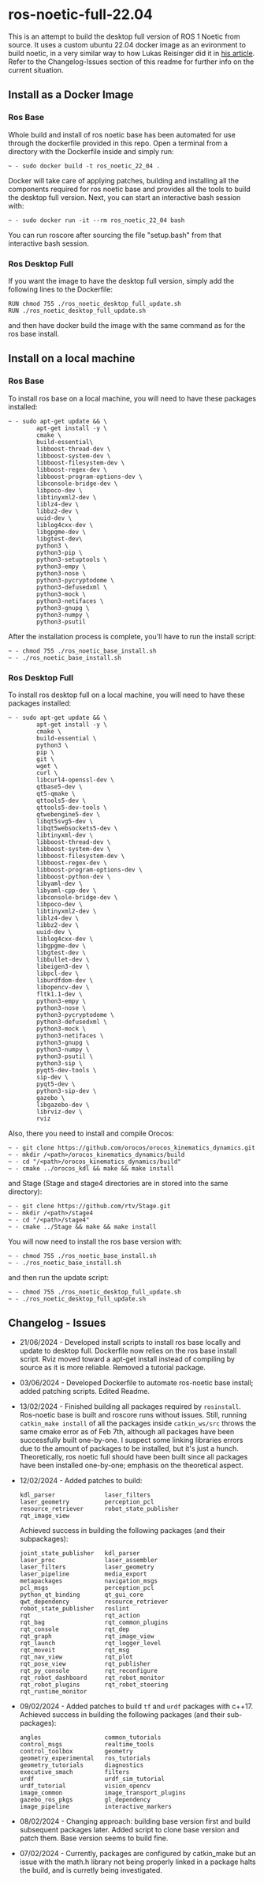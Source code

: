 # ros-noetic-full-22.04
This is an attempt to build the desktop full version of ROS 1 Noetic from source. It uses a custom ubuntu 22.04 docker image as an evironment to build noetic, in a very similar way to how Lukas Reisinger did it in [his article](https://medium.com/@lukas_reisinger/building-ros-noetic-on-ubuntu-22-04-b3ca676c63e7). Refer to the Changelog-Issues section of this readme for further info on the current situation.

## Install as a Docker Image
### Ros Base
Whole build and install of ros noetic base has been automated for use through the dockerfile provided in this repo. Open a terminal from a directory with the Dockerfile inside and simply run:
```
~ - sudo docker build -t ros_noetic_22_04 .
```
Docker will take care of applying patches, building and installing all the components required for ros noetic base and provides all the tools to build the desktop full version.
Next, you can start an interactive bash session with:
```
~ - sudo docker run -it --rm ros_noetic_22_04 bash
```
You can run roscore after sourcing the file "setup.bash" from that interactive bash session.

### Ros Desktop Full
If you want the image to have the desktop full version, simply add the following lines to the Dockerfile:
```
RUN chmod 755 ./ros_noetic_desktop_full_update.sh
RUN ./ros_noetic_desktop_full_update.sh
```
and then have docker build the image with the same command as for the ros base install.

## Install on a local machine
### Ros Base
To install ros base on a local machine, you will need to have these packages installed:
```
~ - sudo apt-get update && \
        apt-get install -y \
        cmake \
        build-essential\
        libboost-thread-dev \
        libboost-system-dev \
        libboost-filesystem-dev \
        libboost-regex-dev \
        libboost-program-options-dev \
        libconsole-bridge-dev \
        libpoco-dev \
        libtinyxml2-dev \
        liblz4-dev \
        libbz2-dev \
        uuid-dev \
        liblog4cxx-dev \
        libgpgme-dev \
        libgtest-dev\
        python3 \
        python3-pip \
        python3-setuptools \
        python3-empy \
        python3-nose \
        python3-pycryptodome \
        python3-defusedxml \
        python3-mock \
        python3-netifaces \
        python3-gnupg \
        python3-numpy \
        python3-psutil
```
After the installation process is complete, you'll have to run the install script:
```
~ - chmod 755 ./ros_noetic_base_install.sh
~ - ./ros_noetic_base_install.sh
```
### Ros Desktop Full
To install ros desktop full on a local machine, you will need to have these packages installed:
```
~ - sudo apt-get update && \
        apt-get install -y \
        cmake \
        build-essential \
        python3 \
        pip \
        git \
        wget \
        curl \
        libcurl4-openssl-dev \
        qtbase5-dev \
        qt5-qmake \
        qttools5-dev \
        qttools5-dev-tools \
        qtwebengine5-dev \
        libqt5svg5-dev \
        libqt5websockets5-dev \
        libtinyxml-dev \
        libboost-thread-dev \
        libboost-system-dev \
        libboost-filesystem-dev \
        libboost-regex-dev \
        libboost-program-options-dev \
        libboost-python-dev \
        libyaml-dev \
        libyaml-cpp-dev \
        libconsole-bridge-dev \
        libpoco-dev \
        libtinyxml2-dev \
        liblz4-dev \
        libbz2-dev \
        uuid-dev \
        liblog4cxx-dev \
        libgpgme-dev \
        libgtest-dev \
        libbullet-dev \
        libeigen3-dev \
        libpcl-dev \
        liburdfdom-dev \
        libopencv-dev \
        fltk1.1-dev \
        python3-empy \
        python3-nose \
        python3-pycryptodome \
        python3-defusedxml \
        python3-mock \
        python3-netifaces \
        python3-gnupg \
        python3-numpy \
        python3-psutil \
        python3-sip \
        pyqt5-dev-tools \
        sip-dev \
        pyqt5-dev \
        python3-sip-dev \
        gazebo \
        libgazebo-dev \
        librviz-dev \
        rviz
```
Also, there you need to install and compile Orocos:
```
~ - git clone https://github.com/orocos/orocos_kinematics_dynamics.git
~ - mkdir /<path>/orocos_kinematics_dynamics/build
~ - cd "/<path>/orocos_kinematics_dynamics/build"
~ - cmake ../orocos_kdl && make && make install
```
and Stage (Stage and stage4 directories are in stored into the same <path> directory):
```
~ - git clone https://github.com/rtv/Stage.git
~ - mkdir /<path>/stage4
~ - cd "/<path>/stage4"
~ - cmake ../Stage && make && make install
```
You will now need to install the ros base version with:
```
~ - chmod 755 ./ros_noetic_base_install.sh
~ - ./ros_noetic_base_install.sh
```
and then run the update script:
```
~ - chmod 755 ./ros_noetic_desktop_full_update.sh
~ - ./ros_noetic_desktop_full_update.sh
```

## Changelog - Issues
* 21/06/2024 - Developed install scripts to install ros base locally and update to desktop full. Dockerfile now relies on the ros base install script. Rviz moved toward a apt-get install instead of compiling by source as it is more reliable. Removed a tutorial package.
* 03/06/2024 - Developed Dockerfile to automate ros-noetic base install; added patching scripts. Edited Readme.
* 13/02/2024 - Finished building all packages required by `rosinstall`. Ros-noetic base is built and roscore runs without issues. Still, running `catkin_make install` of all the packages inside `catkin_ws/src` throws the same cmake error as of Feb 7th, although all packages have been successfully built one-by-one. I suspect some linking libraries errors due to the amount of packages to be installed, but it's just a hunch. Theoretically, ros noetic full should have been built since all packages have been installed one-by-one; emphasis on the theoretical aspect.
* 12/02/2024 - Added patches to build:
  ```
  kdl_parser              laser_filters
  laser_geometry          perception_pcl
  resource_retriever      robot_state_publisher
  rqt_image_view
  ```
  Achieved success in building the following packages (and their subpackages):
  ```
  joint_state_publisher   kdl_parser
  laser_proc              laser_assembler
  laser_filters           laser_geometry
  laser_pipeline          media_export
  metapackages            navigation_msgs
  pcl_msgs                perception_pcl
  python_qt_binding       qt_gui_core
  qwt_dependency          resource_retriever
  robot_state_publisher   roslint
  rqt                     rqt_action
  rqt_bag                 rqt_common_plugins
  rqt_console             rqt_dep
  rqt_graph               rqt_image_view
  rqt_launch              rqt_logger_level
  rqt_moveit              rqt_msg
  rqt_nav_view            rqt_plot
  rqt_pose_view           rqt_publisher
  rqt_py_console          rqt_reconfigure
  rqt_robot_dashboard     rqt_robot_monitor
  rqt_robot_plugins       rqt_robot_steering
  rqt_runtime_monitor
  ```
* 09/02/2024 - Added patches to build `tf` and `urdf` packages with c++17. Achieved success in building the following packages (and their sub-packages):
  ```
  angles                  common_tutorials
  control_msgs            realtime_tools
  control_toolbox         geometry
  geometry_experimental   ros_tutorials
  geometry_tutorials      diagnostics
  executive_smach         filters
  urdf                    urdf_sim_tutorial
  urdf_tutorial           vision_opencv
  image_common            image_transport_plugins
  gazebo_ros_pkgs         gl_dependency
  image_pipeline          interactive_markers
  ```

* 08/02/2024  - Changing approach: building base version first and build subsequent packages later. Added script to clone base version and patch them. Base version seems to build fine.

* 07/02/2024  - Currently, packages are configured by catkin_make but an issue with the math.h library not being properly linked in a package halts the build, and is curretly being investigated.

